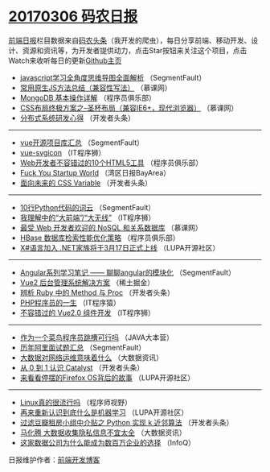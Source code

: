 # [20170306 码农日报](06.md)

[前端日报](https://qdkfweb.cn/c/news)栏目数据来自[码农头条](https://toutiao.qdkfweb.cn/)（我开发的爬虫），每日分享前端、移动开发、设计、资源和资讯等，为开发者提供动力，点击Star按钮来关注这个项目，点击Watch来收听每日的更新[Github主页](https://github.com/kujian/frontendDaily)
* [javascript学习全角度思维导图全面解析](https://toutiao.qdkfweb.cn/28985.html) （SegmentFault）
* [常用原生JS方法总结（兼容性写法）](https://toutiao.qdkfweb.cn/28927.html) （慕课网）
* [MongoDB 基本操作详解](https://toutiao.qdkfweb.cn/28960.html) （程序员俱乐部）
* [CSS布局终极方案之&#8211;圣杯布局（兼容IE6+，现代浏览器）](https://toutiao.qdkfweb.cn/28928.html) （慕课网）
* [分布式系统研发心得](https://toutiao.qdkfweb.cn/28965.html) （开发者头条）

***
* [vue开源项目库汇总](https://toutiao.qdkfweb.cn/28987.html) （SegmentFault）
* [vue-svgicon](https://toutiao.qdkfweb.cn/29010.html) （IT程序狮）
* [Web开发者不容错过的10个HTML5工具](https://toutiao.qdkfweb.cn/28961.html) （程序员俱乐部）
* [Fuck You Startup World](https://toutiao.qdkfweb.cn/28907.html) （湾区日报BayArea）
* [面向未来的 CSS Variable](https://toutiao.qdkfweb.cn/28963.html) （开发者头条）

***
* [10行Python代码的词云](https://toutiao.qdkfweb.cn/28986.html) （SegmentFault）
* [我理解中的“大前端”/“大无线”](https://toutiao.qdkfweb.cn/29009.html) （IT程序狮）
* [最受 Web 开发者欢迎的 NoSQL 和关系数据库](https://toutiao.qdkfweb.cn/28926.html) （慕课网）
* [HBase 数据库检索性能优化策略](https://toutiao.qdkfweb.cn/28959.html) （程序员俱乐部）
* [X#语言加入 .NET家族将于3月17日正式上线](https://toutiao.qdkfweb.cn/28949.html) （LUPA开源社区）

***
* [Angular系列学习笔记 —— 聊聊angular的模块化](https://toutiao.qdkfweb.cn/28989.html) （SegmentFault）
* [Vue2 后台管理系统解决方案](https://toutiao.qdkfweb.cn/29014.html) （稀土掘金）
* [辨析 Ruby 中的 Method 与 Proc](https://toutiao.qdkfweb.cn/28964.html) （开发者头条）
* [PHP程序员的一生](https://toutiao.qdkfweb.cn/28976.html) （IT程序猿）
* [不容错过的 Vue2.0 组件开发](https://toutiao.qdkfweb.cn/29008.html) （IT程序狮）

***
* [作为一个菜鸟程序员跳槽可行吗](https://toutiao.qdkfweb.cn/28958.html) （JAVA大本营）
* [历年阿里面试题汇总](https://toutiao.qdkfweb.cn/28988.html) （SegmentFault）
* [大数据对网络运维意味着什么](https://toutiao.qdkfweb.cn/29000.html) （大数据资讯）
* [从 0 到 1 认识 Catalyst](https://toutiao.qdkfweb.cn/28971.html) （开发者头条）
* [来看看停摆的Firefox OS背后的故事](https://toutiao.qdkfweb.cn/28950.html) （LUPA开源社区）

***
* [Linux真的很流行吗](https://toutiao.qdkfweb.cn/28990.html) （程序师视野）
* [再来重新认识到底什么是机器学习](https://toutiao.qdkfweb.cn/28951.html) （LUPA开源社区）
* [过滤豆瓣租房小组中介贴之 Python 实现 k 近邻算法](https://toutiao.qdkfweb.cn/28962.html) （开发者头条）
* [马化腾 大数据收集隐私信息不宜太全](https://toutiao.qdkfweb.cn/29003.html) （大数据资讯）
* [这家数据公司为什么能成为数百万企业的选择](https://toutiao.qdkfweb.cn/28921.html) （InfoQ）

日报维护作者：[前端开发博客](https://qdkfweb.cn/) 